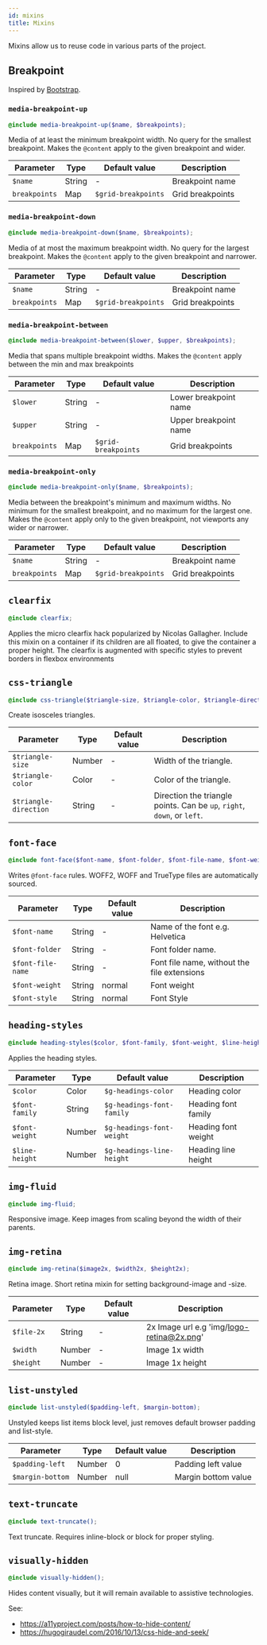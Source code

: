 ```yaml
---
id: mixins
title: Mixins
---
```


Mixins allow us to reuse code in various parts of the project.

## Breakpoint

Inspired by [Bootstrap](https://getbootstrap.com/).

### `media-breakpoint-up`

```scss
@include media-breakpoint-up($name, $breakpoints);
```

Media of at least the minimum breakpoint width. No query for the smallest breakpoint. Makes the `@content` apply to the given breakpoint and wider.

| Parameter     | Type   | Default value       | Description      |
| ------------- | ------ | ------------------- | ---------------- |
| `$name`       | String | -                   | Breakpoint name  |
| `breakpoints` | Map    | `$grid-breakpoints` | Grid breakpoints |

### `media-breakpoint-down`

```scss
@include media-breakpoint-down($name, $breakpoints);
```

Media of at most the maximum breakpoint width. No query for the largest breakpoint. Makes the `@content` apply to the given breakpoint and narrower.

| Parameter     | Type   | Default value       | Description      |
| ------------- | ------ | ------------------- | ---------------- |
| `$name`       | String | -                   | Breakpoint name  |
| `breakpoints` | Map    | `$grid-breakpoints` | Grid breakpoints |

### `media-breakpoint-between`

```scss
@include media-breakpoint-between($lower, $upper, $breakpoints);
```

Media that spans multiple breakpoint widths. Makes the `@content` apply between the min and max breakpoints

| Parameter     | Type   | Default value       | Description           |
| ------------- | ------ | ------------------- | --------------------- |
| `$lower`      | String | -                   | Lower breakpoint name |
| `$upper`      | String | -                   | Upper breakpoint name |
| `breakpoints` | Map    | `$grid-breakpoints` | Grid breakpoints      |

### `media-breakpoint-only`

```scss
@include media-breakpoint-only($name, $breakpoints);
```

Media between the breakpoint's minimum and maximum widths. No minimum for the smallest breakpoint, and no maximum for the largest one. Makes the `@content` apply only to the given breakpoint, not viewports any wider or narrower.

| Parameter     | Type   | Default value       | Description      |
| ------------- | ------ | ------------------- | ---------------- |
| `$name`       | String | -                   | Breakpoint name  |
| `breakpoints` | Map    | `$grid-breakpoints` | Grid breakpoints |

## `clearfix`

```scss
@include clearfix;
```

Applies the micro clearfix hack popularized by Nicolas Gallagher. Include this mixin on a container if its children are all floated, to give the container a proper height. The clearfix is augmented with specific styles to prevent borders in flexbox
environments

## `css-triangle`

```scss
@include css-triangle($triangle-size, $triangle-color, $triangle-direction);
```

Create isosceles triangles.

| Parameter             | Type   | Default value | Description                                                             |
| --------------------- | ------ | ------------- | ----------------------------------------------------------------------- |
| `$triangle-size`      | Number | -             | Width of the triangle.                                                  |
| `$triangle-color`     | Color  | -             | Color of the triangle.                                                  |
| `$triangle-direction` | String | -             | Direction the triangle points. Can be `up`, `right`, `down`, or `left`. |

## `font-face`

```scss
@include font-face($font-name, $font-folder, $font-file-name, $font-weight, $font-style);
```

Writes `@font-face` rules. WOFF2, WOFF and TrueType files are automatically sourced.

| Parameter         | Type   | Default value | Description                                 |
| ----------------- | ------ | ------------- | ------------------------------------------- |
| `$font-name`      | String | -             | Name of the font e.g. Helvetica             |
| `$font-folder`    | String | -             | Font folder name.                           |
| `$font-file-name` | String | -             | Font file name, without the file extensions |
| `$font-weight`    | String | normal        | Font weight                                 |
| `$font-style`     | String | normal        | Font Style                                  |

## `heading-styles`

```scss
@include heading-styles($color, $font-family, $font-weight, $line-height);
```

Applies the heading styles.

| Parameter      | Type   | Default value             | Description         |
| -------------- | ------ | ------------------------- | ------------------- |
| `$color`       | Color  | `$g-headings-color`       | Heading color       |
| `$font-family` | String | `$g-headings-font-family` | Heading font family |
| `$font-weight` | Number | `$g-headings-font-weight` | Heading font weight |
| `$line-height` | Number | `$g-headings-line-height` | Heading line height |

## `img-fluid`

```scss
@include img-fluid;
```

Responsive image. Keep images from scaling beyond the width of their parents.

## `img-retina`

```scss
@include img-retina($image2x, $width2x, $height2x);
```

Retina image. Short retina mixin for setting background-image and -size.

| Parameter  | Type   | Default value | Description                               |
| ---------- | ------ | ------------- | ----------------------------------------- |
| `$file-2x` | String | -             | 2x Image url e.g 'img/logo-retina@2x.png' |
| `$width`   | Number | -             | Image 1x width                            |
| `$height`  | Number | -             | Image 1x height                           |

## `list-unstyled`

```scss
@include list-unstyled($padding-left, $margin-bottom);
```

Unstyled keeps list items block level, just removes default browser padding and list-style.

| Parameter        | Type   | Default value | Description         |
| ---------------- | ------ | ------------- | ------------------- |
| `$padding-left`  | Number | 0             | Padding left value  |
| `$margin-bottom` | Number | null          | Margin bottom value |

## `text-truncate`

```scss
@include text-truncate();
```

Text truncate. Requires inline-block or block for proper styling.

## `visually-hidden`

```scss
@include visually-hidden();
```

Hides content visually, but it will remain available to assistive technologies.

See:

- <https://a11yproject.com/posts/how-to-hide-content/>
- <https://hugogiraudel.com/2016/10/13/css-hide-and-seek/>
